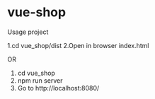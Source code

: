 # vue-shop
Usage project

1.cd vue_shop/dist
2.Open in browser index.html

OR

1. cd vue_shop
2. npm run server
3. Go to http://localhost:8080/

